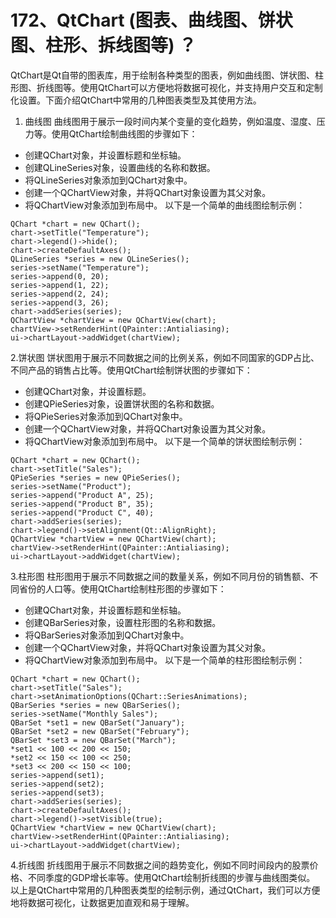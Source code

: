 # 172、QtChart (图表、曲线图、饼状图、柱形、拆线图等) ？

QtChart是Qt自带的图表库，用于绘制各种类型的图表，例如曲线图、饼状图、柱形图、折线图等。使用QtChart可以方便地将数据可视化，并支持用户交互和定制化设置。下面介绍QtChart中常用的几种图表类型及其使用方法。

1. 曲线图 曲线图用于展示一段时间内某个变量的变化趋势，例如温度、湿度、压力等。使用QtChart绘制曲线图的步骤如下：

- 创建QChart对象，并设置标题和坐标轴。
- 创建QLineSeries对象，设置曲线的名称和数据。
- 将QLineSeries对象添加到QChart对象中。
- 创建一个QChartView对象，并将QChart对象设置为其父对象。
- 将QChartView对象添加到布局中。 以下是一个简单的曲线图绘制示例：

```
QChart *chart = new QChart();
chart->setTitle("Temperature");
chart->legend()->hide();
chart->createDefaultAxes();
QLineSeries *series = new QLineSeries();
series->setName("Temperature");
series->append(0, 20);
series->append(1, 22);
series->append(2, 24);
series->append(3, 26);
chart->addSeries(series);
QChartView *chartView = new QChartView(chart);
chartView->setRenderHint(QPainter::Antialiasing);
ui->chartLayout->addWidget(chartView);
```

2.饼状图 饼状图用于展示不同数据之间的比例关系，例如不同国家的GDP占比、不同产品的销售占比等。使用QtChart绘制饼状图的步骤如下：

- 创建QChart对象，并设置标题。
- 创建QPieSeries对象，设置饼状图的名称和数据。
- 将QPieSeries对象添加到QChart对象中。
- 创建一个QChartView对象，并将QChart对象设置为其父对象。
- 将QChartView对象添加到布局中。 以下是一个简单的饼状图绘制示例：

```
QChart *chart = new QChart();
chart->setTitle("Sales");
QPieSeries *series = new QPieSeries();
series->setName("Product");
series->append("Product A", 25);
series->append("Product B", 35);
series->append("Product C", 40);
chart->addSeries(series);
chart->legend()->setAlignment(Qt::AlignRight);
QChartView *chartView = new QChartView(chart);
chartView->setRenderHint(QPainter::Antialiasing);
ui->chartLayout->addWidget(chartView);
```

3.柱形图 柱形图用于展示不同数据之间的数量关系，例如不同月份的销售额、不同省份的人口等。使用QtChart绘制柱形图的步骤如下：

- 创建QChart对象，并设置标题和坐标轴。
- 创建QBarSeries对象，设置柱形图的名称和数据。
- 将QBarSeries对象添加到QChart对象中。
- 创建一个QChartView对象，并将QChart对象设置为其父对象。
- 将QChartView对象添加到布局中。 以下是一个简单的柱形图绘制示例：

```
QChart *chart = new QChart();
chart->setTitle("Sales");
chart->setAnimationOptions(QChart::SeriesAnimations);
QBarSeries *series = new QBarSeries();
series->setName("Monthly Sales");
QBarSet *set1 = new QBarSet("January");
QBarSet *set2 = new QBarSet("February");
QBarSet *set3 = new QBarSet("March");
*set1 << 100 << 200 << 150;
*set2 << 150 << 100 << 250;
*set3 << 200 << 150 << 100;
series->append(set1);
series->append(set2);
series->append(set3);
chart->addSeries(series);
chart->createDefaultAxes();
chart->legend()->setVisible(true);
QChartView *chartView = new QChartView(chart);
chartView->setRenderHint(QPainter::Antialiasing);
ui->chartLayout->addWidget(chartView);
```

4.折线图 折线图用于展示不同数据之间的趋势变化，例如不同时间段内的股票价格、不同季度的GDP增长率等。使用QtChart绘制折线图的步骤与曲线图类似。 以上是QtChart中常用的几种图表类型的绘制示例，通过QtChart，我们可以方便地将数据可视化，让数据更加直观和易于理解。 
